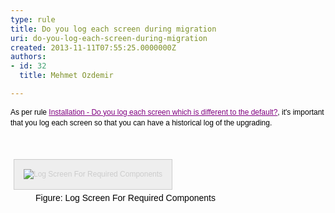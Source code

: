 ```yaml
---
type: rule
title: Do you log each screen during migration
uri: do-you-log-each-screen-during-migration
created: 2013-11-11T07:55:25.0000000Z
authors:
- id: 32
  title: Mehmet Ozdemir

---
```




<span class='intro'> <p><span style="color&#58;#000000;line-height&#58;16.79px;font-family&#58;verdana, sans-serif;font-size&#58;12px;">As per rule&#160;</span><a href="/installation-do-you-log-each-screen-which-is-different-to-the-default" style="color&#58;purple;line-height&#58;16.79px;font-family&#58;verdana, sans-serif;font-size&#58;12px;">Installation - Do you log each screen which is different to the default?</a><span style="color&#58;#000000;line-height&#58;16.79px;font-family&#58;verdana, sans-serif;font-size&#58;12px;">, it's important that you log each screen so that you can have a historical log of the upgrading.</span></p> </span>

<p>​</p><dt style="border&#58;currentcolor;color&#58;#000000;line-height&#58;17px;font-family&#58;verdana, sans-serif;font-size&#58;12px;"><img alt="Log Screen For Required Components" src="http&#58;//www.ssw.com.au/ssw/Standards/Rules/Images/CRM_LogScreenForRequiredComponent.gif" style="margin&#58;5px;padding&#58;15px;border&#58;1px solid #cccccc;color&#58;#cccccc;font-size&#58;1em;background-color&#58;#eeeeee;" /></dt><dd style="border&#58;currentcolor;color&#58;#000000;line-height&#58;17px;font-family&#58;verdana, sans-serif;">Figure&#58; Log Screen For Required Components</dd>


